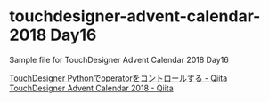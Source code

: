 # touchdesigner-advent-calendar-2018 Day16

Sample file for TouchDesigner Advent Calendar 2018 Day16

[TouchDesigner Pythonでoperatorをコントロールする - Qiita](https://qiita.com/chimanaco/items/6db8b1698325242332a9)<br>
[TouchDesigner Advent Calendar 2018 - Qiita](https://qiita.com/advent-calendar/2018/touchdesigner)
